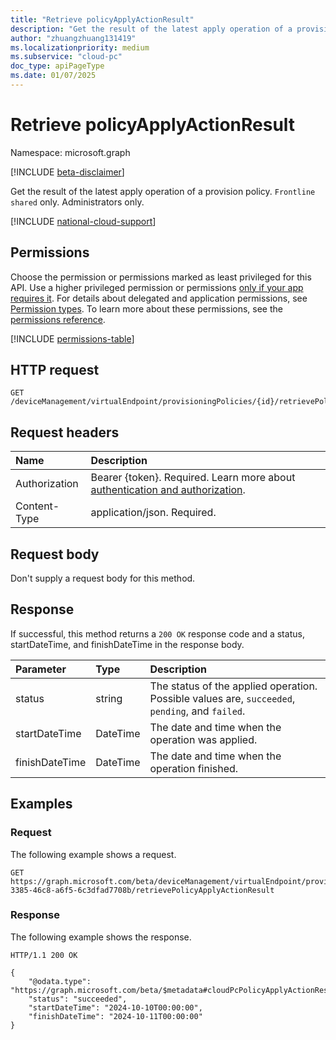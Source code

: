 ```yaml
---
title: "Retrieve policyApplyActionResult"
description: "Get the result of the latest apply operation of a provision policy. `Frontline shared` only. Administrators only."
author: "zhuangzhuang131419"
ms.localizationpriority: medium
ms.subservice: "cloud-pc"
doc_type: apiPageType
ms.date: 01/07/2025
---
```


# Retrieve policyApplyActionResult

Namespace: microsoft.graph

[!INCLUDE [beta-disclaimer](../../includes/beta-disclaimer.md)]

Get the result of the latest apply operation of a provision policy. `Frontline shared` only. Administrators only.

[!INCLUDE [national-cloud-support](../../includes/global-us.md)]

## Permissions

Choose the permission or permissions marked as least privileged for this API. Use a higher privileged permission or permissions [only if your app requires it](/graph/permissions-overview#best-practices-for-using-microsoft-graph-permissions). For details about delegated and application permissions, see [Permission types](/graph/permissions-overview#permission-types). To learn more about these permissions, see the [permissions reference](/graph/permissions-reference).

<!-- { "blockType": "permissions", "name": "cloudpcprovisioningpolicy-retrievePolicyApplyActionResult" } -->
[!INCLUDE [permissions-table](../includes/permissions/cloudpcprovisioningpolicy-retrievePolicyApplyActionResult-permissions.md)]

## HTTP request

<!-- {
  "blockType": "ignored"
}
-->

``` http
GET /deviceManagement/virtualEndpoint/provisioningPolicies/{id}/retrievePolicyApplyActionResult
```

## Request headers

|Name|Description|
|:---|:---|
|Authorization|Bearer {token}. Required. Learn more about [authentication and authorization](/graph/auth/auth-concepts).|
|Content-Type|application/json. Required.|

## Request body

Don't supply a request body for this method.

## Response

If successful, this method returns a `200 OK` response code and a status, startDateTime, and finishDateTime in the response body.

|Parameter|Type|Description|
|:---|:---|:---|
|status|string|The status of the applied operation. Possible values are, `succeeded`, `pending`, and `failed`.|
|startDateTime|DateTime|The date and time when the operation was applied.|
|finishDateTime|DateTime|The date and time when the operation finished.|

## Examples

### Request

The following example shows a request.

<!-- {
  "blockType": "request",
  "name": "cloudpcprovisioningpolicy-retrievePolicyApplyActionResult"
}
-->

``` http
GET https://graph.microsoft.com/beta/deviceManagement/virtualEndpoint/provisioningPolicies/b0c2d35f-3385-46c8-a6f5-6c3dfad7708b/retrievePolicyApplyActionResult
```

### Response

The following example shows the response.

<!-- {
  "blockType": "response",
  "truncated": true,
  "@odata.type": "microsoft.graph.cloudPcPolicyApplyActionResult"
}
-->

``` http
HTTP/1.1 200 OK

{
    "@odata.type": "https://graph.microsoft.com/beta/$metadata#cloudPcPolicyApplyActionResult",
    "status": "succeeded",
    "startDateTime": "2024-10-10T00:00:00",
    "finishDateTime": "2024-10-11T00:00:00"
}
```
